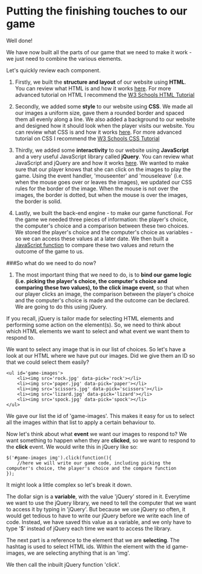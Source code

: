 Putting the finishing touches to our game
=========================================

Well done! 

We have now built all the parts of our game that we need to make it work - we just need to combine the various elements.

Let's quickly review each component.

1. Firstly, we built the **structure and layout** of our website using **HTML**. You can review what HTML is and how it works [here](https://github.com/InterfaithCoding/frontend/blob/master/html.md). For more advanced tutorial on HTML I recommend the [W3 Schools HTML Tutorial](http://www.w3schools.com/html/)

2. Secondly, we added some **style** to our website using **CSS**. We made all our images a uniform size, gave them a rounded border and spaced them all evenly along a line. We also added a background to our website and designed how it should look when the player visits our website. You can review what CSS is and how it works [here](https://github.com/InterfaithCoding/frontend/blob/master/css.md). For more advanced tutorial on CSS I recommend the [W3 Schools CSS Tutorial](http://www.w3schools.com/css/)

3. Thirdly, we added some **interactivity** to our website using **JavaScript** and a very useful JavaScript library called **jQuery**. You can review what JavaScript and jQuery are and how it works [here](https://github.com/InterfaithCoding/frontend/blob/master/javascript.md). We wanted to make sure that our player knows that she can click on the images to play the game. Using the event handler, 'mouseenter' and 'mouseleave' (i.e. when the mouse goes over or leaves the images), we updated our CSS rules for the border of the image. When the mouse is not over the images, the border is dotted, but when the mouse is over the images, the border is solid. 

4. Lastly, we built the back-end engine - to make our game functional. For the game we needed three pieces of information: the player's choice, the computer's choice and a comparison between these two choices. We stored the player's choice and the computer's choice as variables - so we can access these values at a later date. We then built a [JavaScript function](http://www.w3schools.com/js/js_functions.asp) to compare these two values and return the outcome of the game to us. 

###So what do we need to do now?

1. The most important thing that we need to do, is to **bind our game logic (i.e. picking the player's choice, the computer's choice and comparing these two values), to the click image event**, so that when our player clicks an image, the comparison between the player's choice and the computer's choice is made and the outcome can be declared. We are going to do this using jQuery.

If you recall, jQuery is tailor made for selecting HTML elements and performing some action on the element(s). So, we need to think about which HTML elements we want to select and what event we want them to respond to.

We want to select any image that is in our list of choices. So let's have a look at our HTML where we have put our images. Did we give them an ID so that we could select them easily?  

```
<ul id='game-images'>
	<li><img src='rock.jpg' data-pick='rock'></li>
	<li><img src='paper.jpg' data-pick='paper'></li>
	<li><img src='scissors.jpg' data-pick='scissors'></li>
	<li><img src='lizard.jpg' data-pick='lizard'></li>
	<li><img src='spock.jpg' data-pick='spock'></li>
</ul>
```
We gave our list the id of 'game-images'. This makes it easy for us to select all the images within that list to apply a certain behaviour to. 

Now let's think about what **event** we want our images to respond to? We want something to happen when they are **clicked**, so we want to respond to the **click** event. 
We would write this in jQuery like so:

```
$('#game-images img').click(function(){
	//here we will write our game code, including picking the computer's choice, the player's choice and the compare function
});
```
It might look a little complex so let's break it down. 

The dollar sign is a **variable**, with the value 'jQuery' stored in it. Everytime we want to use the jQuery library, we need to tell the computer that we want to access it by typing in 'jQuery'. But because we use jQuery so often, it would get tedious to have to write our jQuery before we write each line of code. Instead, we have saved this value as a variable, and we only have to type '$' instead of jQuery each time we want to access the library.

The next part is a reference to the element that we are **selecting**. The hashtag is used to select HTML ids. Within the element with the id game-images, we are selecting anything that is an 'img'. 

We then call the inbuilt jQuery function 'click'.  
